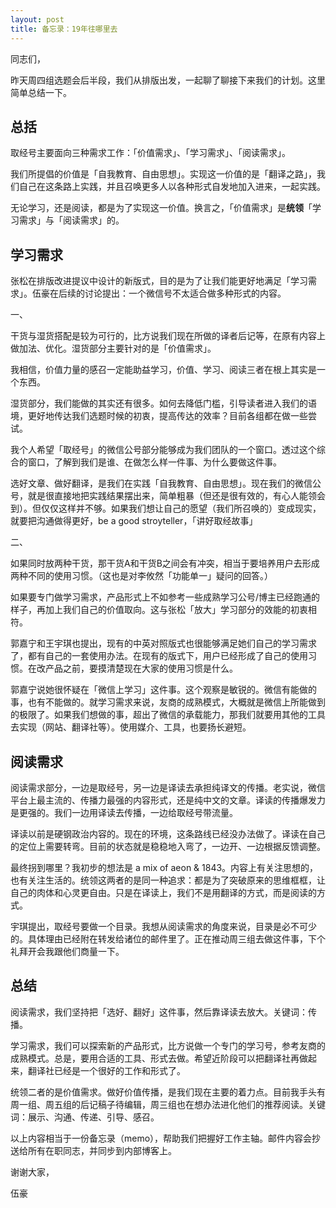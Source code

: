 ```yaml
---
layout: post
title: 备忘录：19年往哪里去
---
```


同志们，

昨天周四组选题会后半段，我们从排版出发，一起聊了聊接下来我们的计划。这里简单总结一下。

## 总括

取经号主要面向三种需求工作：「价值需求」、「学习需求」、「阅读需求」。

我们所提倡的价值是「自我教育、自由思想」。实现这一价值的是「翻译之路」，我们自己在这条路上实践，并且召唤更多人以各种形式自发地加入进来，一起实践。

无论学习，还是阅读，都是为了实现这一价值。换言之，「价值需求」是**统领**「学习需求」与「阅读需求」的。

## 学习需求

张松在排版改进提议中设计的新版式，目的是为了让我们能更好地满足「学习需求」。伍豪在后续的讨论提出：一个微信号不太适合做多种形式的内容。

一、

干货与湿货搭配是较为可行的，比方说我们现在所做的译者后记等，在原有内容上做加法、优化。湿货部分主要针对的是「价值需求」。

我相信，价值力量的感召一定能助益学习，价值、学习、阅读三者在根上其实是一个东西。

湿货部分，我们能做的其实还有很多。如何去降低门槛，引导读者进入我们的语境，更好地传达我们选题时候的初衷，提高传达的效率？目前各组都在做一些尝试。

我个人希望「取经号」的微信公号部分能够成为我们团队的一个窗口。透过这个综合的窗口，了解到我们是谁、在做怎么样一件事、为什么要做这件事。

选好文章、做好翻译，是我们在实践「自我教育、自由思想」。现在我们的微信公号，就是很直接地把实践结果摆出来，简单粗暴（但还是很有效的，有心人能领会到）。但仅仅这样并不够。如果我们想让自己的愿望（我们所召唤的）变成现实，就要把沟通做得更好，be a good stroyteller，「讲好取经故事」

二、

如果同时放两种干货，那干货A和干货B之间会有冲突，相当于要培养用户去形成两种不同的使用习惯。（这也是对李攸然「功能单一」疑问的回答。）

如果要专门做学习需求，产品形式上不如参考一些成熟学习公号/博主已经跑通的样子，再加上我们自己的价值取向。这与张松「放大」学习部分的效能的初衷相符。

郭嘉宁和王宇琪也提出，现有的中英对照版式也很能够满足她们自己的学习需求了，都有自己的一套使用办法。在现有的版式下，用户已经形成了自己的使用习惯。在改产品之前，要摸清楚现在大家的使用习惯是什么。

郭嘉宁说她很怀疑在「微信上学习」这件事。这个观察是敏锐的。微信有能做的事，也有不能做的。就学习需求来说，友商的成熟模式，大概就是微信上所能做到的极限了。如果我们想做的事，超出了微信的承载能力，那我们就要用其他的工具去实现（网站、翻译社等）。使用媒介、工具，也要扬长避短。

## 阅读需求

阅读需求部分，一边是取经号，另一边是译读去承担纯译文的传播。老实说，微信平台上最主流的、传播力最强的内容形式，还是纯中文的文章。译读的传播爆发力是更强的。我们一边用译读去传播，一边给取经号带流量。

译读以前是硬钢政治内容的。现在的环境，这条路线已经没办法做了。译读在自己的定位上需要转弯。目前的状态就是稳稳地入弯了，一边开、一边根据反馈调整。

最终拐到哪里？我初步的想法是 a mix of aeon & 1843。内容上有关注思想的，也有关注生活的。统领这两者的是同一种追求：都是为了突破原来的思维框框，让自己的肉体和心灵更自由。只是在译读上，我们不是用翻译的方式，而是阅读的方式。

宇琪提出，取经号要做一个目录。我想从阅读需求的角度来说，目录是必不可少的。具体理由已经附在转发给诸位的邮件里了。正在推动周三组去做这件事，下个礼拜开会我跟他们商量一下。

## 总结

阅读需求，我们坚持把「选好、翻好」这件事，然后靠译读去放大。关键词：传播。

学习需求，我们可以探索新的产品形式，比方说做一个专门的学习号，参考友商的成熟模式。总是，要用合适的工具、形式去做。希望近阶段可以把翻译社再做起来，翻译社已经是一个很好的工作和形式了。

统领二者的是价值需求。做好价值传播，是我们现在主要的着力点。目前我手头有周一组、周五组的后记稿子待编辑，周三组也在想办法进化他们的推荐阅读。关键词：展示、沟通、传递、引导、感召。

以上内容相当于一份备忘录（memo），帮助我们把握好工作主轴。邮件内容会抄送给所有在职同志，并同步到内部博客上。

谢谢大家，

伍豪